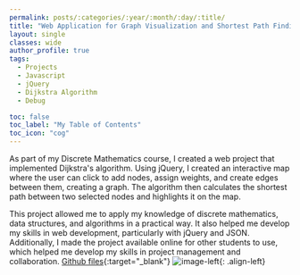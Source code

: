 ```yaml
---
permalink: posts/:categories/:year/:month/:day/:title/
title: "Web Application for Graph Visualization and Shortest Path Finding using Dijkstra's Algorithm"
layout: single
classes: wide
author_profile: true
tags:
  - Projects
  - Javascript
  - jQuery
  - Dijkstra Algorithm
  - Debug

toc: false
toc_label: "My Table of Contents"
toc_icon: "cog"
---
```



As part of my Discrete Mathematics course, I created a web project that implemented Dijkstra's algorithm. Using jQuery, I created an interactive map where the user can click to add nodes, assign weights, and create edges between them, creating a graph. The algorithm then calculates the shortest path between two selected nodes and highlights it on the map.

This project allowed me to apply my knowledge of discrete mathematics, data structures, and algorithms in a practical way. It also helped me develop my skills in web development, particularly with jQuery and JSON. Additionally, I made the project available online for other students to use, which helped me develop my skills in project management and collaboration.
[Github files](https://bash20cu.github.io/Universidad/Proyecto_Matatica_Discreta/){:target="_blank"}
![image-left]({{"/assets/images/App-find-path.jpg"|absolute_url}}){: .align-left}